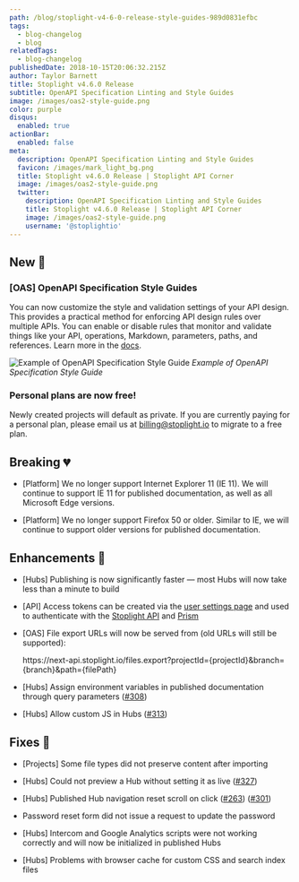 ```yaml
---
path: /blog/stoplight-v4-6-0-release-style-guides-989d0831efbc
tags:
  - blog-changelog
  - blog
relatedTags:
  - blog-changelog
publishedDate: 2018-10-15T20:06:32.215Z
author: Taylor Barnett
title: Stoplight v4.6.0 Release
subtitle: OpenAPI Specification Linting and Style Guides
image: /images/oas2-style-guide.png
color: purple
disqus:
  enabled: true
actionBar:
  enabled: false
meta:
  description: OpenAPI Specification Linting and Style Guides
  favicon: /images/mark_light_bg.png
  title: Stoplight v4.6.0 Release | Stoplight API Corner
  image: /images/oas2-style-guide.png
  twitter:
    description: OpenAPI Specification Linting and Style Guides
    title: Stoplight v4.6.0 Release | Stoplight API Corner
    image: /images/oas2-style-guide.png
    username: '@stoplightio'
---
```


## New 🚀

### **[OAS] OpenAPI Specification Style Guides**

You can now customize the style and validation settings of your API design. This provides a practical method for enforcing API design rules over multiple APIs. You can enable or disable rules that monitor and validate things like your API, operations, Markdown, parameters, paths, and references. Learn more in the [docs](https://docs.stoplight.io/modeling/modeling-with-openapi/style-validation-rules).

![Example of OpenAPI Specification Style Guide](https://cdn-images-1.medium.com/max/800/1*4LTwOQyn0nQDf8kxms6aBA.png)
_Example of OpenAPI Specification Style Guide_

### Personal plans are now free!

Newly created projects will default as private. If you are currently paying for a personal plan, please email us at [billing@stoplight.io](mailto:billing@stoplight.io) to migrate to a free plan.

## Breaking 💔

- [Platform] We no longer support Internet Explorer 11 (IE 11). We will continue to support IE 11 for published documentation, as well as all Microsoft Edge versions.

- [Platform] We no longer support Firefox 50 or older. Similar to IE, we will continue to support older versions for published documentation.

## Enhancements 💪

- [Hubs] Publishing is now significantly faster — most Hubs will now take less than a minute to build

- [API] Access tokens can be created via the [user settings page](https://next.stoplight.io/profile/access-tokens) and used to authenticate with the [Stoplight API](https://docs.stoplight.io/api-reference/documentation) and [Prism](https://github.com/stoplightio/prism)

- [OAS] File export URLs will now be served from (old URLs will still be supported):

  https://next-<span></span>api.stoplight<span></span>.io/files.export?projectId={projectId}&branch={branch}&path={filePath}

- [Hubs] Assign environment variables in published documentation through query parameters ([#308](https://github.com/stoplightio/desktop/issues/308))

- [Hubs] Allow custom JS in Hubs ([#313](https://github.com/stoplightio/desktop/issues/313))

## Fixes 🔧

- [Projects] Some file types did not preserve content after importing

- [Hubs] Could not preview a Hub without setting it as live ([#327](https://github.com/stoplightio/desktop/issues/327))

- [Hubs] Published Hub navigation reset scroll on click ([#263](https://github.com/stoplightio/desktop/issues/263)) ([#301](https://github.com/stoplightio/desktop/issues/301))

- Password reset form did not issue a request to update the password

- [Hubs] Intercom and Google Analytics scripts were not working correctly and will now be initialized in published Hubs

- [Hubs] Problems with browser cache for custom CSS and search index files
